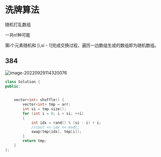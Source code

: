 # 洗牌算法

随机打乱数组

一共n!种可能

第i个元素随机和 [i,si - 1]完成交换过程，遍历一边数组生成的数组即为随机数组。

## 384

![image-20220929114320076](https://zhanghao1004.oss-cn-hangzhou.aliyuncs.com/image-20220929114320076.png)

```cpp
class Solution {
public:
   
    
    vector<int> shuffle() {
        vector<int> tmp = arr;
        int si = tmp.size();
        for (int i = 0; i < si; ++i)
        {
            int idx = rand() % (si - i) + i;
            //cout << idx << endl;
            swap(tmp[idx], tmp[i]);
        }
        return tmp;
    }
};


```

